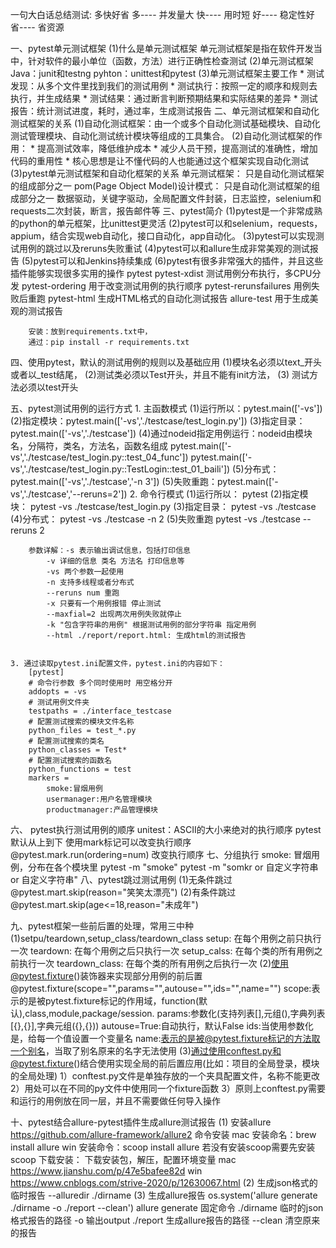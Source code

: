 一句大白话总结测试: 多快好省
 多---- 并发量大
 快---- 用时短
 好---- 稳定性好
 省---- 省资源

一、pytest单元测试框架
    (1)什么是单元测试框架
       单元测试框架是指在软件开发当中，针对软件的最小单位（函数，方法）进行正确性检查测试
    (2)单元测试框架
       Java：junit和testng
       pyhton：unittest和pytest
    (3)单元测试框架主要工作
        * 测试发现：从多个文件里找到我们的测试用例
        * 测试执行：按照一定的顺序和规则去执行，并生成结果
        * 测试结果：通过断言判断预期结果和实际结果的差异
        * 测试报告：统计测试进度，耗时，通过率，生成测试报告
二、单元测试框架和自动化测试框架的关系
    (1)自动化测试框架：由一个或多个自动化测试基础模块、自动化测试管理模块、自动化测试统计模块等组成的工具集合。
    (2)自动化测试框架的作用：
        * 提高测试效率，降低维护成本
        * 减少人员干预，提高测试的准确性，增加代码的重用性
        * 核心思想是让不懂代码的人也能通过这个框架实现自动化测试
    (3)pytest单元测试框架和自动化框架的关系
        单元测试框架： 只是自动化测试框架的组成部分之一
        pom(Page Object Model)设计模式： 只是自动化测试框架的组成部分之一
    数据驱动，关键字驱动，全局配置文件封装，日志监控，selenium和requests二次封装，断言，报告邮件等
三、pytest简介
    (1)pytest是一个非常成熟的python的单元框架，比unittest更灵活
    (2)pytest可以和selenium，requests，appium，结合实现web自动化，接口自动化，app自动化。
    (3)pytest可以实现测试用例的跳过以及reruns失败重试
    (4)pytest可以和allure生成非常美观的测试报告
    (5)pytest可以和Jenkins持续集成
    (6)pytest有很多非常强大的插件，并且这些插件能够实现很多实用的操作
        pytest
        pytest-xdist 测试用例分布执行，多CPU分发
        pytest-ordering 用于改变测试用例的执行顺序
        pytest-rerunsfailures 用例失败后重跑
        pytest-html 生成HTML格式的自动化测试报告
        allure-test 用于生成美观的测试报告

        安装：放到requirements.txt中，
        通过：pip install -r requirements.txt


四、使用pytest，默认的测试用例的规则以及基础应用
    (1)模块名必须以text_开头或者以_test结尾，
    (2)测试类必须以Test开头，并且不能有init方法，
    (3) 测试方法必须以test开头

五、pytest测试用例的运行方式
    1. 主函数模式
        (1)运行所以：pytest.main(['-vs'])
        (2)指定模块：pytest.main(['-vs','./testcase/test_login.py'])
        (3)指定目录：pytest.main(['-vs','./testcase'])
        (4)通过nodeid指定用例运行：nodeid由模块名，分隔符，类名，方法名，函数名组成
            pytest.main(['-vs','./testcase/test_login.py::test_04_func'])
            pytest.main(['-vs','./testcase/test_login.py::TestLogin::test_01_baili'])
        (5)分布式：pytest.main(['-vs','./testcase','-n 3'])
        (5)失败重跑：pytest.main(['-vs','./testcase','--reruns=2'])
    2. 命令行模式
        (1)运行所以： pytest
        (2)指定模块： pytest -vs ./testcase/test_login.py
        (3)指定目录： pytest -vs ./testcase
        (4)分布式：   pytest -vs ./testcase -n 2
        (5)失败重跑   pytest -vs ./testcase --reruns 2

        参数详解：-s 表示输出调试信息，包括打印信息
            -v 详细的信息 类名 方法名 打印信息等
            -vs 两个参数一起使用
            -n 支持多线程或者分布式
            --reruns num 重跑
            -x 只要有一个用例报错 停止测试
            --maxfial=2 出现两次用例失败就停止
            -k "包含字符串的用例" 根据测试用例的部分字符串 指定用例
            --html ./report/report.html: 生成html的测试报告


    3. 通过读取pytest.ini配置文件，pytest.ini的内容如下：
        [pytest]
        # 命令行参数 多个同时使用时 用空格分开
        addopts = -vs
        # 测试用例文件夹
        testpaths = ./interface_testcase
        # 配置测试搜索的模块文件名称
        python_files = test_*.py
        # 配置测试搜索的类名
        python_classes = Test*
        # 配置测试搜索的函数名
        python_functions = test
        markers =
            smoke:冒烟用例
            usermanager:用户名管理模块
            productmanager:产品管理模块

六、 pytest执行测试用例的顺序
    unitest：ASCII的大小来绝对的执行顺序
    pytest默认从上到下
    使用mark标记可以改变执行顺序
    @pytest.mark.run(ordering=num) 改变执行顺序
七、分组执行
    smoke: 冒烟用例，分布在各个模块里
    pytest -m "smoke"
    pytest -m "somkr or 自定义字符串 or 自定义字符串"
八、pytest跳过测试用例
    (1)无条件跳过
    @pytest.mart.skip(reason="笑笑太漂亮")
    (2)有条件跳过
    @pytest.mart.skip(age<=18,reason="未成年")

九、pytest框架一些前后置的处理，常用三中种
    (1)setpu/teardown,setup_class/teardown_class
        setup: 在每个用例之前只执行一次
        teardown: 在每个用例之后只执行一次
        setup_calss: 在每个类的所有用例之前执行一次
        teardown_class: 在每个类的所有用例之后执行一次
    (2)使用@pytest.fixture()装饰器来实现部分用例的前后置
        @pytest.fixture(scope="",params="",autouse="",ids="",name="")
        scope:表示的是被pytest.fixture标记的作用域，function(默认),class,module,package/session.
        params:参数化(支持列表[],元组(),字典列表[{},{}],字典元组({},{}))
        autouse=True:自动执行，默认False
        ids:当使用参数化是，给每一个值设置一个变量名
        name:表示的是被@pytest.fixture标记的方法取一个别名，当取了别名原来的名字无法使用
    (3)通过使用conftest.py和@pytest.fixture()结合使用实现全局的前后置应用(比如：项目的全局登录，模块的全局处理)
        1）conftest.py文件是单独存放的一个夹具配置文件，名称不能更改
        2）用处可以在不同的py文件中使用同一个fixture函数
        3）原则上conftest.py需要和运行的用例放在同一层，并且不需要做任何导入操作

十、pytest结合allure-pytest插件生成allure测试报告
    (1) 安装allure  https://github.com/allure-framework/allure2
        命令安装
        mac 安装命名：brew install allure
        win 安装命令：scoop install allure 若没有安装scoop需要先安装scoop
        下载安装： 下载安装包，解压，配置环境变量
        mac https://www.jianshu.com/p/47e5bafee82d
        win https://www.cnblogs.com/strive-2020/p/12630067.html
    (2) 生成json格式的临时报告
        --alluredir ./dirname
    (3) 生成allure报告
        os.system('allure generate ./dirname -o ./report --clean')
        allure generate 固定命令
        ./dirname 临时的json格式报告的路径
        -o 输出output
        ./report 生成allure报告的路径
        --clean 清空原来的报告


